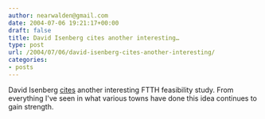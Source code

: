 ```yaml
---
author: nearwalden@gmail.com
date: 2004-07-06 19:21:17+00:00
draft: false
title: David Isenberg cites another interesting…
type: post
url: /2004/07/06/david-isenberg-cites-another-interesting/
categories:
- posts
---
```


David Isenberg [cites](//isen.com/blog/2004/07/telcordia-study-ilec-fttp-feasible.html") another interesting FTTH feasibility study.  From everything I've seen in what various towns have done this idea continues to gain strength.















